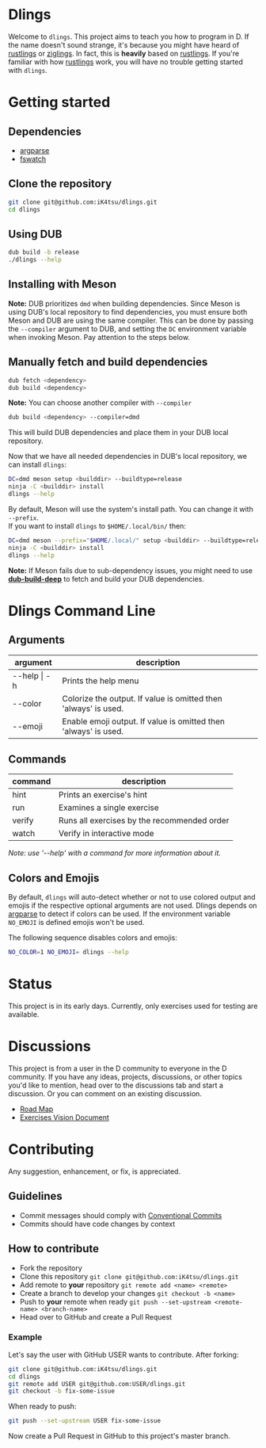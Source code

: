 # Dlings
Welcome to `dlings`. This project aims to teach you how to program in D.
If the name doesn't sound strange, it's because you might have heard of [rustlings](https://github.com/rust-lang/rustlings) or [ziglings](https://github.com/ratfactor/ziglings). In fact, this is **heavily** based on [rustlings](https://github.com/rust-lang/rustlings). If you're familiar with how [rustlings](https://github.com/rust-lang/rustlings) work, you will have no trouble getting started with `dlings`.

# Getting started
## Dependencies
* [argparse](https://code.dlang.org/packages/argparse)
* [fswatch](https://code.dlang.org/packages/fswatch)

## Clone the repository
```sh
git clone git@github.com:iK4tsu/dlings.git
cd dlings
```

## Using DUB
```sh
dub build -b release
./dlings --help
```

## Installing with Meson
__Note:__ DUB prioritizes `dmd` when building dependencies. Since Meson is
using DUB's local repository to find dependencies, you must ensure both
Meson and DUB are using the same compiler. This can be done by passing the
`--compiler` argument to DUB, and setting the `DC` environment variable
when invoking Meson. Pay attention to the steps below.

## Manually fetch and build dependencies
```sh
dub fetch <dependency>
dub build <dependency>
```

__Note:__ You can choose another compiler with `--compiler`
```sh
dub build <dependency> --compiler=dmd
```
This will build DUB dependencies and place them in your DUB local repository.

Now that we have all needed dependencies in DUB's local repository, we can
install `dlings`:
```sh
DC=dmd meson setup <builddir> --buildtype=release
ninja -C <builddir> install
dlings --help
```

By default, Meson will use the system's install path. You can change it with `--prefix`.\
If you want to install `dlings` to `$HOME/.local/bin/` then:
```sh
DC=dmd meson --prefix="$HOME/.local/" setup <builddir> --buildtype=release
ninja -C <builddir> install
dlings --help
```

__Note:__ If Meson fails due to sub-dependency issues, you might need to use
__[dub-build-deep](https://code.dlang.org/packages/dub-build-deep)__ to fetch
and build your DUB dependencies.

# Dlings Command Line
## Arguments
| argument | description
| ------- | -----------
| --help \| -h | Prints the help menu
| --color | Colorize the output. If value is omitted then 'always' is used.
| --emoji | Enable emoji output. If value is omitted then 'always' is used.

## Commands
| command | description
| ------- | -----------
| hint    | Prints an exercise's hint
| run     | Examines a single exercise
| verify  | Runs all exercises by the recommended order
| watch   | Verify in interactive mode

*Note: use '--help' with a command for more information about it.*

## Colors and Emojis
By default, `dlings` will auto-detect whether or not to use colored output and
emojis if the respective optional arguments are not used. Dlings depends on
[argparse](https://github.com/andrey-zherikov/argparse#heuristics-for-enabling-styling)
to detect if colors can be used. If the environment variable `NO_EMOJI` is
defined emojis won't be used.

The following sequence disables colors and emojis:
```sh
NO_COLOR=1 NO_EMOJI= dlings --help
```

# Status
This project is in its early days. Currently, only exercises used for testing are
available.

# Discussions
This project is from a user in the D community to everyone in the D community.
If you have any ideas, projects, discussions, or other topics you'd like to
mention, head over to the discussions tab and start a discussion. Or you can
comment on an existing discussion.
* [Road Map](https://github.com/iK4tsu/dlings/discussions/2)
* [Exercises Vision Document](https://github.com/iK4tsu/dlings/discussions/4)

# Contributing
Any suggestion, enhancement, or fix, is appreciated.

## Guidelines
* Commit messages should comply with [Conventional Commits](https://www.conventionalcommits.org/en/v1.0.0/)
* Commits should have code changes by context

## How to contribute
* Fork the repository
* Clone this repository `git clone git@github.com:iK4tsu/dlings.git`
* Add remote to **your** repository `git remote add <name> <remote>`
* Create a branch to develop your changes `git checkout -b <name>`
* Push to **your** remote when ready `git push --set-upstream <remote-name> <branch-name>`
* Head over to GitHub and create a Pull Request

### Example
Let's say the user with GitHub USER wants to contribute. After forking:
```sh
git clone git@github.com:iK4tsu/dlings.git
cd dlings
git remote add USER git@github.com:USER/dlings.git
git checkout -b fix-some-issue
```
When ready to push:
```sh
git push --set-upstream USER fix-some-issue
```
Now create a Pull Request in GitHub to this project's master branch.
